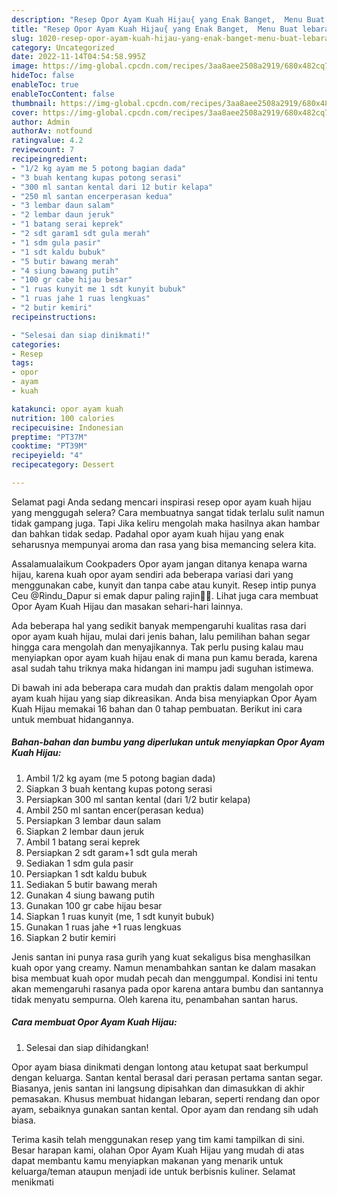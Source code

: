 ```yaml
---
description: "Resep Opor Ayam Kuah Hijau{ yang Enak Banget,  Menu Buat lebaran"
title: "Resep Opor Ayam Kuah Hijau{ yang Enak Banget,  Menu Buat lebaran"
slug: 1020-resep-opor-ayam-kuah-hijau-yang-enak-banget-menu-buat-lebaran
category: Uncategorized
date: 2022-11-14T04:54:58.995Z
image: https://img-global.cpcdn.com/recipes/3aa8aee2508a2919/680x482cq70/opor-ayam-kuah-hijau-foto-resep-utama.jpg
hideToc: false
enableToc: true
enableTocContent: false
thumbnail: https://img-global.cpcdn.com/recipes/3aa8aee2508a2919/680x482cq70/opor-ayam-kuah-hijau-foto-resep-utama.jpg
cover: https://img-global.cpcdn.com/recipes/3aa8aee2508a2919/680x482cq70/opor-ayam-kuah-hijau-foto-resep-utama.jpg
author: Admin
authorAv: notfound
ratingvalue: 4.2
reviewcount: 7
recipeingredient:
- "1/2 kg ayam me 5 potong bagian dada"
- "3 buah kentang kupas potong serasi"
- "300 ml santan kental dari 12 butir kelapa"
- "250 ml santan encerperasan kedua"
- "3 lembar daun salam"
- "2 lembar daun jeruk"
- "1 batang serai keprek"
- "2 sdt garam1 sdt gula merah"
- "1 sdm gula pasir"
- "1 sdt kaldu bubuk"
- "5 butir bawang merah"
- "4 siung bawang putih"
- "100 gr cabe hijau besar"
- "1 ruas kunyit me 1 sdt kunyit bubuk"
- "1 ruas jahe 1 ruas lengkuas"
- "2 butir kemiri"
recipeinstructions:

- "Selesai dan siap dinikmati!"
categories:
- Resep
tags:
- opor
- ayam
- kuah

katakunci: opor ayam kuah 
nutrition: 100 calories
recipecuisine: Indonesian
preptime: "PT37M"
cooktime: "PT39M"
recipeyield: "4"
recipecategory: Dessert

---
```



Selamat pagi Anda sedang mencari inspirasi resep opor ayam kuah hijau yang menggugah selera? Cara membuatnya sangat tidak terlalu sulit namun tidak gampang juga. Tapi Jika keliru mengolah maka hasilnya akan hambar dan bahkan tidak sedap. Padahal opor ayam kuah hijau yang enak seharusnya mempunyai aroma dan rasa yang bisa memancing selera kita.


Assalamualaikum Cookpaders Opor ayam jangan ditanya kenapa warna hijau, karena kuah opor ayam sendiri ada beberapa variasi dari yang menggunakan cabe, kunyit dan tanpa cabe atau kunyit. Resep intip punya Ceu @Rindu_Dapur si emak dapur paling rajin🤭🤭. Lihat juga cara membuat Opor Ayam Kuah Hijau dan masakan sehari-hari lainnya.

Ada beberapa hal yang sedikit banyak mempengaruhi kualitas rasa dari opor ayam kuah hijau, mulai dari jenis bahan, lalu pemilihan bahan segar hingga cara mengolah dan menyajikannya. Tak perlu pusing kalau mau menyiapkan opor ayam kuah hijau enak di mana pun kamu berada, karena asal sudah tahu triknya maka hidangan ini mampu jadi suguhan istimewa.


Di bawah ini ada beberapa cara mudah dan praktis dalam mengolah opor ayam kuah hijau yang siap dikreasikan. Anda bisa menyiapkan Opor Ayam Kuah Hijau memakai 16 bahan dan 0 tahap pembuatan. Berikut ini cara untuk membuat hidangannya.

<!--inarticleads1-->

##### Bahan-bahan dan bumbu yang diperlukan untuk menyiapkan Opor Ayam Kuah Hijau:

1. Ambil 1/2 kg ayam (me 5 potong bagian dada)
1. Siapkan 3 buah kentang kupas potong serasi
1. Persiapkan 300 ml santan kental (dari 1/2 butir kelapa)
1. Ambil 250 ml santan encer(perasan kedua)
1. Persiapkan 3 lembar daun salam
1. Siapkan 2 lembar daun jeruk
1. Ambil 1 batang serai keprek
1. Persiapkan 2 sdt garam+1 sdt gula merah
1. Sediakan 1 sdm gula pasir
1. Persiapkan 1 sdt kaldu bubuk
1. Sediakan 5 butir bawang merah
1. Gunakan 4 siung bawang putih
1. Gunakan 100 gr cabe hijau besar
1. Siapkan 1 ruas kunyit (me, 1 sdt kunyit bubuk)
1. Gunakan 1 ruas jahe +1 ruas lengkuas
1. Siapkan 2 butir kemiri


Jenis santan ini punya rasa gurih yang kuat sekaligus bisa menghasilkan kuah opor yang creamy. Namun menambahkan santan ke dalam masakan bisa membuat kuah opor mudah pecah dan menggumpal. Kondisi ini tentu akan memengaruhi rasanya pada opor karena antara bumbu dan santannya tidak menyatu sempurna. Oleh karena itu, penambahan santan harus. 

<!--inarticleads2-->

##### Cara membuat Opor Ayam Kuah Hijau:


1. Selesai dan siap dihidangkan!

Opor ayam biasa dinikmati dengan lontong atau ketupat saat berkumpul dengan keluarga. Santan kental berasal dari perasan pertama santan segar. Biasanya, jenis santan ini langsung dipisahkan dan dimasukkan di akhir pemasakan. Khusus membuat hidangan lebaran, seperti rendang dan opor ayam, sebaiknya gunakan santan kental. Opor ayam dan rendang sih udah biasa. 

Terima kasih telah menggunakan resep yang tim kami tampilkan di sini. Besar harapan kami, olahan Opor Ayam Kuah Hijau yang mudah di atas dapat membantu kamu menyiapkan makanan yang menarik untuk keluarga/teman ataupun menjadi ide untuk berbisnis kuliner. Selamat menikmati
